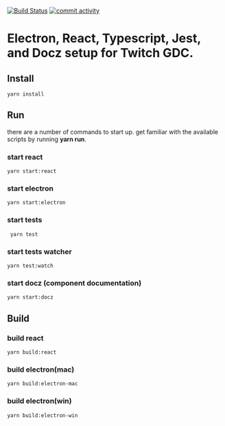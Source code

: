[![Build Status](https://api.travis-ci.org/sananand007/genTspsolver.png?branch=master)](https://travis-ci.org/sananand007/genTspsolver) 
[![commit activity](https://img.shields.io/github/commit-activity/w/thebrigade/TCH001.svg)]()

# Electron, React, Typescript, Jest, and Docz setup for Twitch GDC.

## Install

```yarn install```

## Run

there are a number of commands to start up. get familiar with the available scripts by running **yarn run**. 

### start react

```yarn start:react```

### start electron

```yarn start:electron```

### start tests

``` yarn test```

### start tests watcher

```yarn test:watch```

### start docz (component documentation)

```yarn start:docz```


## Build

### build react

```yarn build:react```

### build electron(mac)

```yarn build:electron-mac```

### build electron(win)

```yarn build:electron-win```
